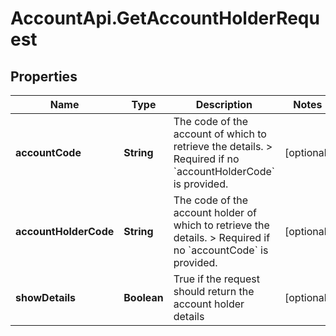 # AccountApi.GetAccountHolderRequest

## Properties

Name | Type | Description | Notes
------------ | ------------- | ------------- | -------------
**accountCode** | **String** | The code of the account of which to retrieve the details. &gt; Required if no &#x60;accountHolderCode&#x60; is provided. | [optional] 
**accountHolderCode** | **String** | The code of the account holder of which to retrieve the details. &gt; Required if no &#x60;accountCode&#x60; is provided. | [optional] 
**showDetails** | **Boolean** | True if the request should return the account holder details | [optional] 


